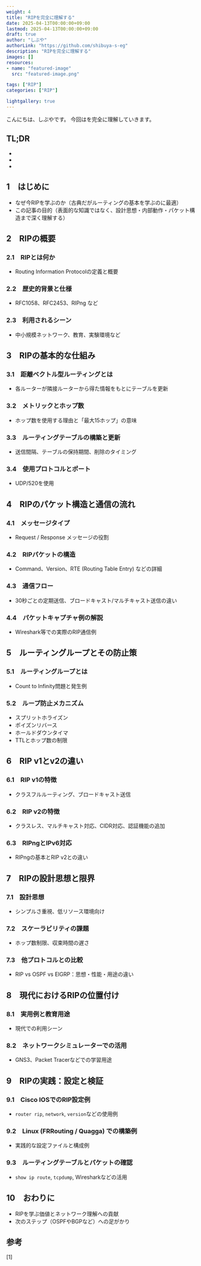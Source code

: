 ```yaml
---
weight: 4
title: "RIPを完全に理解する"
date: 2025-04-13T00:00:00+09:00
lastmod: 2025-04-13T00:00:00+09:00
draft: true
author: "しぶや"
authorLink: "https://github.com/shibuya-s-eg"
description: "RIPを完全に理解する"
images: []
resources:
- name: "featured-image"
  src: "featured-image.png"

tags: ["RIP"]
categories: ["RIP"]

lightgallery: true
---
```


<!--
Todo:
- TLDR

-->


こんにちは、しぶやです。
今回はを完全に理解していきます。


## TL;DR

*
*
*

## 1　はじめに

- なぜ今RIPを学ぶのか（古典だがルーティングの基本を学ぶのに最適）
- この記事の目的（表面的な知識ではなく、設計思想・内部動作・パケット構造まで深く理解する）

## 2　RIPの概要

### 2.1　RIPとは何か
- Routing Information Protocolの定義と概要

### 2.2　歴史的背景と仕様
- RFC1058、RFC2453、RIPng など

### 2.3　利用されるシーン
- 中小規模ネットワーク、教育、実験環境など

## 3　RIPの基本的な仕組み

### 3.1　距離ベクトル型ルーティングとは
- 各ルーターが隣接ルーターから得た情報をもとにテーブルを更新

### 3.2　メトリックとホップ数
- ホップ数を使用する理由と「最大15ホップ」の意味

### 3.3　ルーティングテーブルの構築と更新
- 送信間隔、テーブルの保持期間、削除のタイミング

### 3.4　使用プロトコルとポート
- UDP/520を使用

## 4　RIPのパケット構造と通信の流れ

### 4.1　メッセージタイプ
- Request / Response メッセージの役割

### 4.2　RIPパケットの構造
- Command、Version、RTE (Routing Table Entry) などの詳細

### 4.3　通信フロー
- 30秒ごとの定期送信、ブロードキャスト/マルチキャスト送信の違い

### 4.4　パケットキャプチャ例の解説
- Wireshark等での実際のRIP通信例

## 5　ルーティングループとその防止策

### 5.1　ルーティングループとは
- Count to Infinity問題と発生例

### 5.2　ループ防止メカニズム
- スプリットホライズン
- ポイズンリバース
- ホールドダウンタイマ
- TTLとホップ数の制限

## 6　RIP v1とv2の違い

### 6.1　RIP v1の特徴
- クラスフルルーティング、ブロードキャスト送信

### 6.2　RIP v2の特徴
- クラスレス、マルチキャスト対応、CIDR対応、認証機能の追加

### 6.3　RIPngとIPv6対応
- RIPngの基本とRIP v2との違い

## 7　RIPの設計思想と限界

### 7.1　設計思想
- シンプルさ重視、低リソース環境向け

### 7.2　スケーラビリティの課題
- ホップ数制限、収束時間の遅さ

### 7.3　他プロトコルとの比較
- RIP vs OSPF vs EIGRP：思想・性能・用途の違い

## 8　現代におけるRIPの位置付け

### 8.1　実用例と教育用途
- 現代での利用シーン

### 8.2　ネットワークシミュレーターでの活用
- GNS3、Packet Tracerなどでの学習用途

## 9　RIPの実践：設定と検証

### 9.1　Cisco IOSでのRIP設定例
- `router rip`, `network`, `version`などの使用例

### 9.2　Linux (FRRouting / Quagga) での構築例
- 実践的な設定ファイルと構成例

### 9.3　ルーティングテーブルとパケットの確認
- `show ip route`, `tcpdump`, Wiresharkなどの活用

## 10　おわりに

- RIPを学ぶ価値とネットワーク理解への貢献
- 次のステップ（OSPFやBGPなど）への足がかり



## 参考

[1] []()

